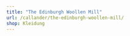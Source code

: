 ```yaml
---
title: "The Edinburgh Woollen Mill"
url: /callander/the-edinburgh-woollen-mill/
shop: Kleidung
---
```

